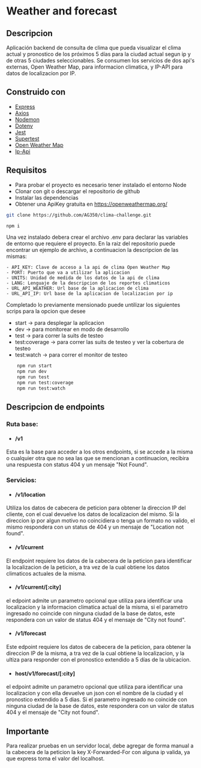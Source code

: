# Weather and forecast
## Descripcion

Aplicación backend de consulta de clima que pueda visualizar el clima actual y pronostico de los próximos 5 días para la ciudad actual segun ip y de otras 5 ciudades seleccionables. Se consumen los servicios de dos api's externas, Open Weather Map, para informacion climatica, y IP-API para datos de localizacion por IP.
## Construido con

* [Express](https://expressjs.com/)
* [Axios](https://axios-http.com/)
* [Nodemon](https://nodemon.io/)
* [Dotenv](https://github.com/motdotla/dotenv#readme)
* [Jest](https://jestjs.io/)
* [Supertest](https://github.com/visionmedia/supertest)
* [Open Weather Map](https://openweathermap.org/)
* [Ip-Api](http://ip-api.com/json/)
## Requisitos

- Para probar el proyecto es necesario tener instalado el entorno Node
- Clonar con git o descargar el repositorio de github
- Instalar las dependencias
- Obtener una ApiKey gratuita en https://openweathermap.org/

```bash
git clone https://github.com/AG350/clima-challenge.git

npm i
```
Una vez instalado debera crear el archivo .env para declarar las variables de entorno que requiere el proyecto.
En la raiz del repositorio puede encontrar un ejemplo de archivo, a continuacion la descripcion de las mismas:

    - API_KEY: Clave de acceso a la api de clima Open Weather Map
    - PORT: Puerto que va a utilizar la aplicacion
    - UNITS: Unidad de medida de los datos de la api de clima
    - LANG: Lenguaje de la descripcion de los reportes climaticos
    - URL_API_WEATHER: Url base de la aplicacion de clima
    - URL_API_IP: Url base de la aplicacion de localizacion por ip

Completado lo previamente mensionado puede untilizar los siguientes scrips para  la opcion que desee

- start             -> para desplegar la aplicacion
- dev               -> para monitorear en modo de desarrollo
- test              -> para correr la suits de testeo
- test:coverage     -> para correr las suits de testeo y ver la cobertura de testeo
- test:watch        -> para correr el monitor de testeo

```bash
    npm run start
    npm run dev
    npm run test
    npm run test:coverage
    npm run test:watch
```
## Descripcion de endpoints

### Ruta base:

* #### /v1

Esta es la base para acceder a los otros endpoints, si se accede a la misma o cualquier otra que no sea las que se mencionan a continuacion, recibira una respuesta con status 404 y un mensaje "Not Found".

### Servicios: 

* #### /v1/location

Utiliza los datos de cabecera de peticion para obtener la direccion IP del cliente, con el cual devuelve los datos de localizacion del mismo. Si la direccion ip por algun motivo no coincidiera o tenga un formato no valido, el mismo respondera con un status de 404 y un mensaje de "Location not found".
    
* #### /v1/current

El endpoint requiere los datos de la cabecera de la peticion para identificar la localizacion de la peticion, a tra vez de la cual obtiene los datos climaticos actuales de la misma.

* #### /v1/current/[:city]

el edpoint admite un parametro opcional que utiliza para identificar una localizacion y la informacion climatica actual de la misma, si el parametro ingresado no coincide con ninguna ciudad de la base de datos, este respondera con un valor de status 404 y el mensaje de "City not found".

* #### /v1/forecast 

Este edpoint requiere los datos de cabecera de la peticion, para obtener la direccion IP de la misma, a tra vez de la cual obtiene la localizacion, y la ultiza para responder con el pronostico extendido  a 5 días de la ubicacion.

* #### host/v1/forecast/[:city]

el edpoint admite un parametro opcional que utiliza para identificar una localizacion y con ella devuelve un json con el nombre de la ciudad y el pronostico extendido a 5 dias. Si el parametro ingresado no coincide con ninguna ciudad de la base de datos, este respondera con un valor de status 404 y el mensaje de "City not found".

## Importante

Para realizar pruebas en un servidor local, debe agregar de forma manual a la cabecera de la peticion la key X-Forwarded-For con alguna ip valida, ya que express toma el valor del localhost.